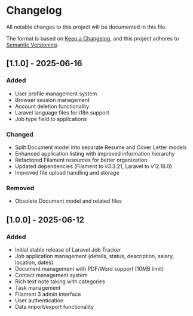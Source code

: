 # Changelog

All notable changes to this project will be documented in this file.

The format is based on [Keep a Changelog](https://keepachangelog.com/en/1.0.0/),
and this project adheres to [Semantic Versioning](https://semver.org/spec/v2.0.0.html).

## [1.1.0] - 2025-06-16
### Added
- User profile management system
- Browser session management
- Account deletion functionality
- Laravel language files for i18n support
- Job type field to applications

### Changed
- Split Document model into separate Resume and Cover Letter models
- Enhanced application listing with improved information hierarchy
- Refactored Filament resources for better organization
- Updated dependencies (Filament to v3.3.21, Laravel to v12.18.0)
- Improved file upload handling and storage

### Removed
- Obsolete Document model and related files

## [1.0.0] - 2025-06-12
### Added
- Initial stable release of Laravel Job Tracker
- Job application management (details, status, description, salary, location, dates)
- Document management with PDF/Word support (10MB limit)
- Contact management system
- Rich text note taking with categories
- Task management
- Filament 3 admin interface
- User authentication
- Data import/export functionality
